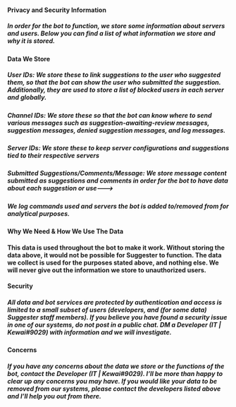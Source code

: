 #### Privacy and Security Information
##### In order for the bot to function, we store some information about servers and users. Below you can find a list of what information we store and why it is stored.
#### Data We Store
##### User IDs: We store these to link suggestions to the user who suggested them, so that the bot can show the user who submitted the suggestion. Additionally, they are used to store a list of blocked users in each server and globally.
##### Channel IDs: We store these so that the bot can know where to send various messages such as suggestion-awaiting-review messages, suggestion messages, denied suggestion messages, and log messages.
<!---##### Role IDs: We store these to allow server admins to configure roles that have certain permissions on the bot (staff, admin, blocked roles, etc.)--->
##### Server IDs: We store these to keep server configurations and suggestions tied to their respective servers
<!---##### Webhook URLs: We store these to ensure logging through webhooks works - only one URL is stored which is the URL of the webhook created by the bot when logging is configured.--->
<!---##### Server Emotes: We store server emote names/IDs if a server configures an emote as a reaction emote in the suggestion feed--->
##### Submitted Suggestions/Comments/Message: We store message content submitted as suggestions and comments in order for the bot to have data about each suggestion or use--->
<!---##### Attachment URLs: We store URLs of files attached to suggestions in order to make the attaching feature possible.--->
##### We log commands used and servers the bot is added to/removed from for analytical purposes.

#### Why We Need & How We Use The Data
#### This data is used throughout the bot to make it work. Without storing the data above, it would not be possible for Suggester to function. The data we collect is used for the purposes stated above, and nothing else. We will never give out the information we store to unauthorized users.

#### Security
##### All data and bot services are protected by authentication and access is limited to a small subset of users (developers, and (for some data) Suggester staff members). If you believe you have found a security issue in one of our systems, do not post in a public chat. DM a Developer (IT | Kewai#9029) with information and we will investigate.

#### Concerns
##### If you have any concerns about the data we store or the functions of the bot, contact the Developer (IT | Kewai#9029). I’ll be more than happy to clear up any concerns you may have. If you would like your data to be removed from our systems, please contact the developers listed above and I’ll help you out from there.
